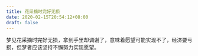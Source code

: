 ```yaml
---
title: 花采摘时完好无损
date: 2020-02-15T20:54:12+08:00
draft: false
---
```


梦见花采摘时完好无损，拿到手里却调谢了，意味着愿望可能实现不了，经济要亏损，但梦者应该坚持不懈努力实现愿望。
